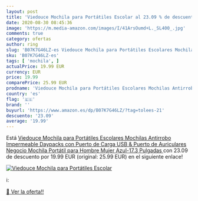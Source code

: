```yaml
---
layout: post
title: 'Viedouce Mochila para Portátiles Escolar al 23.09 % de descuento'
date: 2020-08-30 08:45:36
image: 'https://m.media-amazon.com/images/I/41ArsOumd+L._SL400_.jpg'
comments: true
category: ofertas
author: ring
slug: 'B07K7G46LZ-es Viedouce Mochila para Portátiles Escolares Mochilas...'
sku: 'B07K7G46LZ-es'
tags: [ 'mochila', ]
actualPrice: 19.99 EUR
currency: EUR
price: 19.99
comparePrice: 25.99 EUR
prodname: 'Viedouce Mochila para Portátiles Escolares Mochilas Antirrobo Impermeable Daypacks con Puerto de Carga USB & Puerto de Auriculares Negocio Mochila Portátil para Hombre Mujer  Azul-17.3 Pulgadas '
country: 'es'
flag: '🇪🇸'
brand: ''
buyurl: 'https://www.amazon.es/dp/B07K7G46LZ/?tag=tolees-21'
descuento: '23.09'
average: '19.99'
---
```


Está [Viedouce Mochila para Portátiles Escolares Mochilas Antirrobo Impermeable Daypacks con Puerto de Carga USB & Puerto de Auriculares Negocio Mochila Portátil para Hombre Mujer  Azul-17.3 Pulgadas ](https://www.amazon.es/dp/B07K7G46LZ/?tag=tolees-21) con 23.09 de descuento por 19.99 EUR (original: 25.99 EUR) en el siguiente enlace!

[![Viedouce Mochila para Portátiles Escolar](https://m.media-amazon.com/images/I/41ArsOumd+L._SL400_.jpg)](https://www.amazon.es/dp/B07K7G46LZ/?tag=tolees-21)

ℹ️:


[🛒 Ver la oferta!!](https://www.amazon.es/dp/B07K7G46LZ/?tag=tolees-21)
